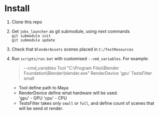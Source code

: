 # Install
 1. Clone this repo
 2. Get `jobs_launcher` as git submodule, using next commands  
 `git submodule init`  
 `git submodule update`
 3. Check that `BlenderAssets` scenes placed in `C:/TestResources`
 4. Run `scripts/run.bat` with customised `--cmd_variables`. For example:  
 
     > --cmd_variables Tool "C:\Program Files\Blender Foundation\Blender\blender.exe" RenderDevice 'gpu' TestsFilter small  
     * Tool define path to Maya  
     * RenderDevice define what hardware will be used.  
         'gpu' - GPU 
         'cpu' - CPU
     * TestsFilter takes only `small` or `full`, and define count of scenes that will be send ot render.  
